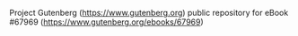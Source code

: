 Project Gutenberg (https://www.gutenberg.org) public repository for
eBook #67969 (https://www.gutenberg.org/ebooks/67969)
